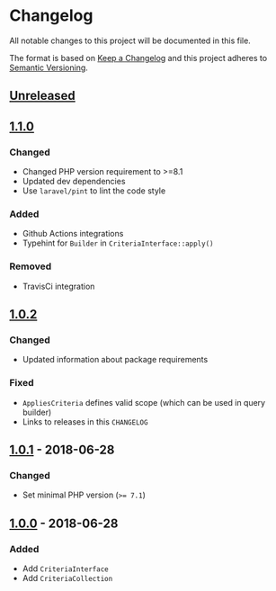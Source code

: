 # Changelog
All notable changes to this project will be documented in this file.

The format is based on [Keep a Changelog](http://keepachangelog.com/en/1.0.0/)
and this project adheres to [Semantic Versioning](http://semver.org/spec/v2.0.0.html).

## [Unreleased]

## [1.1.0]
### Changed
- Changed PHP version requirement to >=8.1
- Updated dev dependencies
- Use `laravel/pint` to lint the code style
### Added
- Github Actions integrations
- Typehint for `Builder` in `CriteriaInterface::apply()`
### Removed
- TravisCi integration

## [1.0.2]
### Changed
- Updated information about package requirements
### Fixed
- `AppliesCriteria` defines valid scope (which can be used in query builder)
- Links to releases in this `CHANGELOG`

## [1.0.1] - 2018-06-28
### Changed
- Set minimal PHP version (`>= 7.1`)

## [1.0.0] - 2018-06-28
### Added
- Add `CriteriaInterface`
- Add `CriteriaCollection`

[Unreleased]: https://github.com/baethon/laravel-criteria/compare/1.1.0...HEAD
[1.1.0]: https://github.com/baethon/laravel-criteria/compare/1.1.0...1.0.2
[1.0.2]: https://github.com/baethon/laravel-criteria/compare/1.0.1...1.0.2
[1.0.1]: https://github.com/olivierlacan/keep-a-changelog/compare/1.0.0...1.0.1
[1.0.0]: https://github.com/olivierlacan/keep-a-changelog/compare/c08816b...1.0.0
